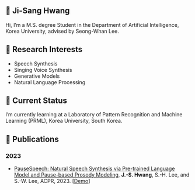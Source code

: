 ## 👋 Ji-Sang Hwang
Hi, I’m a M.S. degree Student in the Department of Artificial Intelligence, Korea University, advised by Seong-Whan Lee.

## 👀 Research Interests
- Speech Synthesis
- Singing Voice Synthesis
- Generative Models
- Natural Language Processing

## 🌱 Current Status
 I’m currently learning at a Laboratory of Pattern Recognition and Machine Learning (PRML), Korea University, South Korea.

## 📑 Publications
### 2023
- [PauseSpeech: Natural Speech Synthesis via Pre-trained Language Model and Pause-based Prosody Modeling](https://arxiv.org/abs/2306.07489), **J.-S. Hwang**, S.-H. Lee, and S.-W. Lee, ACPR, 2023. [[Demo](https://jisang93.github.io/pausespeech-demo/)]

